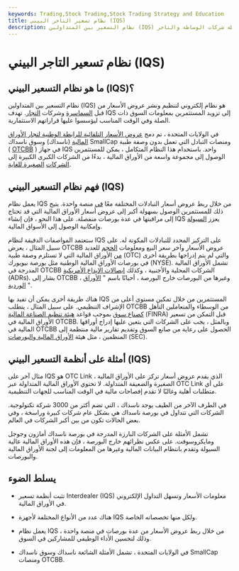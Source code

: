 ```yaml
---
keywords: Trading,Stock Trading,Stock Trading Strategy and Education
title: نظام تسعير التاجر البيني (IQS)
description: نظام التسعير بين المتداولين (IQS) هو نظام لنشر الأسعار ومعلومات الأوراق المالية الأخرى بواسطة شركات الوساطة والتاجر.
---
```


# نظام تسعير التاجر البيني (IQS)
## ما هو نظام التسعير البيني (IQS)؟

نظام التسعير بين المتداولين (IQS) هو نظام إلكتروني لتنظيم ونشر عروض الأسعار من قبل [السماسرة](/broker) وشركات [التجار](/dealer). تهدف IQS إلى تزويد المستثمرين بمعلومات السوق ذات الصلة وفي الوقت المناسب ليؤسسوا عليها قراراتهم الاستثمارية.

في الولايات المتحدة ، تم دمج [عروض الأسعار التلقائية للرابطة الوطنية لتجار الأوراق المالية](/nasdaq) (ناسداك) وسوق ناسداك SmallCap ومنصات التبادل التي تعمل بدون وصفة طبية ( [OTCBB](/otcbb) ) في جهاز IQS واحد. باستخدام هذا النظام المتكامل ، يمكن للمستثمرين الوصول إلى مجموعة واسعة من الأوراق المالية ، بدءًا من الشركات الكبرى الكبيرة إلى [الشركات](/bluechip) [الصغيرة للغاية](/microcapstock).

## فهم نظام التسعير البيني (IQS)

يعمل نظام IQS من خلال ربط عروض أسعار التبادلات المختلفة معًا [في](/quote) منصة واحدة. يتيح ذلك للمستثمرين الوصول بسهولة أكبر إلى عروض أسعار الأوراق المالية التي قد تحتاج إلى مراقبتها في عدة بورصات منفصلة. على هذا النحو ، فإن إنشاء IQS يعزز [السيولة](/liquidity) وإمكانية الوصول إلى الأسواق المالية.

ستعتمد المواصفات الدقيقة لنظام IQS على التركيز المحدد للتبادلات المكونة له. على سبيل المثال ، يعرض OTCBB عروض الأسعار وآخر سعر البيع ومعلومات [الحجم](/volume) للعديد [من](/otc) الأوراق المالية التي لا تستلزم وصفة طبية (OTC) والتي لم يتم إدراجها بطريقة أخرى في بورصات الأوراق المالية الوطنية مثل بورصة نيويورك (NYSE). تشمل الأوراق المالية المدرجة في OTCBB الشركات المحلية والأجنبية ، وكذلك [إيصالات الإيداع الأمريكية](/adr) (ADRs). يشار إلى OTCBB ، وغيرها من البورصات خارج البورصة ، أحيانًا باسم " [الأوراق الوردية](/pinksheets) ".

هناك طريقة أخرى يمكن أن تفيد بها IQS المستثمرين من خلال تمكين مستوى أعلى من الإشراف التنظيمي. على سبيل المثال ، يتطلب OTCBB من الوسطاء والمتعاملين التأهل [كصناع سوق](/marketmaker) بموجب قواعد [هيئة تنظيم الصناعة المالية](/finra) (FINRA) قبل التمكن من تسعير الأوراق المالية في OTCBB. وبالمثل ، يجب على الشركات التي يتعين عليها إدراج أوراقها المالية في OTCBB الحصول على رعاية من صانع السوق وتقديم تقارير مالية منتظمة إلى المنظمين ، مثل هيئة [الأوراق المالية والبورصات](/sec) (SEC).

## أمثلة على أنظمة التسعير البيني (IQS)

مثال آخر على IQS هو OTC Link ، الذي يقدم عروض أسعار تركز على الأوراق المالية الصغيرة والضعيفة المتداولة. لا تحتوي الأوراق المالية المتداولة عبر OTC Link على أي متطلبات أهلية وغالبًا لا تقدم إفصاحات مالية في الوقت المناسب للجهات التنظيمية.

في الطرف الآخر من الطيف يوجد ناسداك ، التي تضم أكثر من 3000 شركة تكنولوجية. الشركات التي تتداول في بورصة ناسداك هي بشكل عام شركات كبيرة وراسخة ، وفي بعض الحالات تكون من بين أكبر الشركات في العالم.

تشمل الأمثلة على الشركات البارزة المدرجة في بورصة ناسداك أمازون وجوجل ومايكروسوفت. على عكس نظرائهم خارج البورصة ، فإن هذه الأوراق المالية عالية السيولة وتقدم بانتظام البيانات المالية وغيرها من المعلومات إلى لجنة الأوراق المالية والبورصات.

## يسلط الضوء

- تثبت أنظمة تسعير Interdealer (IQS) معلومات الأسعار وتسهل التداول الإلكتروني في الأوراق المالية.

- هناك عدد من الأنواع المختلفة لأجهزة IQS ولكل منها تخصصاته الخاصة.

- يعمل نظام IQS من خلال ربط عروض الأسعار من عدة بورصات في منصة واحدة ، وذلك لتحسين الأداء الوظيفي للمشاركين في السوق.

- في الولايات المتحدة ، تشمل الأمثلة الشائعة ناسداك وسوق ناسداك SmallCap ومنصات OTCBB.

